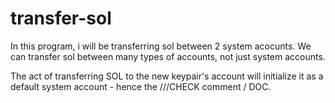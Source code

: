 # transfer-sol

In this program, i will be transferring sol between 2 system acocunts. We can transfer sol between many types of accounts, not just system accounts.

The act of transferring SOL to the new keypair's account will initialize it as a default system account - hence the ///CHECK comment / DOC.
